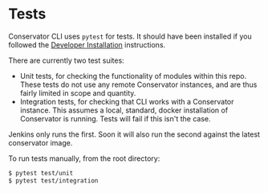 # Tests

Conservator CLI uses `pytest` for tests. It should have been installed if you 
followed the [Developer Installation](https://flir.github.io/conservator-cli/usage/installation.html#developers) 
instructions.

There are currently two test suites:

 - Unit tests, for checking the functionality of modules within this repo. These
   tests do not use any remote Conservator instances, and are thus fairly limited
   in scope and quantity.
 - Integration tests, for checking that CLI works with a Conservator instance.
   This assumes a local, standard, docker installation of Conservator is running.
   Tests will fail if this isn't the case.

Jenkins only runs the first. Soon it will also run the second against the latest 
conservator image.

To run tests manually, from the root directory:

```sh
$ pytest test/unit
$ pytest test/integration
```
